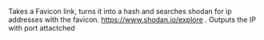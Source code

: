 Takes a Favicon link, turns it into a hash and searches shodan for ip addresses with the favicon. https://www.shodan.io/explore  . Outputs the IP with port attactched
